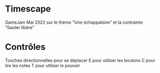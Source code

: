 # Timescape
GameJam Mai 2022 sur le thème "Une échappatoire" et la contrainte "Sauter libère"

# Contrôles
Touches directionnelles pour se déplacer
E pour utiliser les boutons
C pour lire les notes
T pour utiliser le pouvoir

